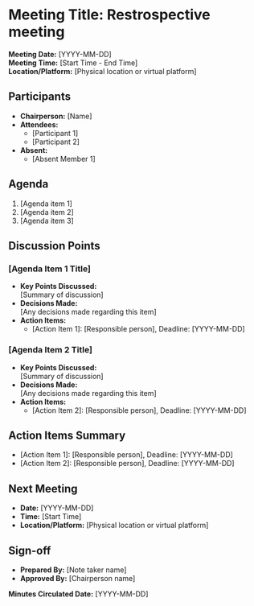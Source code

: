 # Meeting Title: Restrospective meeting
**Meeting Date:** [YYYY-MM-DD]  
**Meeting Time:** [Start Time - End Time]  
**Location/Platform:** [Physical location or virtual platform]

## Participants
- **Chairperson:** [Name]  
- **Attendees:**  
  - [Participant 1]  
  - [Participant 2]  
- **Absent:**  
  - [Absent Member 1]  

## Agenda
1. [Agenda item 1]
2. [Agenda item 2]
3. [Agenda item 3]

## Discussion Points

### [Agenda Item 1 Title]
- **Key Points Discussed:**  
  [Summary of discussion]
- **Decisions Made:**  
  [Any decisions made regarding this item]
- **Action Items:**  
  - [Action Item 1]: [Responsible person], Deadline: [YYYY-MM-DD]

### [Agenda Item 2 Title]
- **Key Points Discussed:**  
  [Summary of discussion]
- **Decisions Made:**  
  [Any decisions made regarding this item]
- **Action Items:**  
  - [Action Item 2]: [Responsible person], Deadline: [YYYY-MM-DD]

## Action Items Summary
- [Action Item 1]: [Responsible person], Deadline: [YYYY-MM-DD]  
- [Action Item 2]: [Responsible person], Deadline: [YYYY-MM-DD]

## Next Meeting
- **Date:** [YYYY-MM-DD]  
- **Time:** [Start Time]  
- **Location/Platform:** [Physical location or virtual platform]

## Sign-off
- **Prepared By:** [Note taker name]  
- **Approved By:** [Chairperson name]  

**Minutes Circulated Date:** [YYYY-MM-DD]